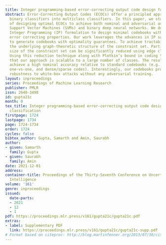 ```yaml
---
title: Integer programming-based error-correcting output code design for robust classification
abstract: Error-Correcting Output Codes (ECOCs) offer a principled approach for combining
  binary classifiers into multiclass classifiers. In this paper, we study the problem
  of designing optimal ECOCs to achieve both nominal and adversarial accuracy using
  Support Vector Machines (SVMs) and binary deep neural networks. We develop a scalable
  Integer Programming (IP) formulation to design minimal codebooks with desirable
  error correcting properties. Our work leverages the advances in IP solution techniques
  to generate codebooks with optimality guarantees. To achieve tractability, we exploit
  the underlying graph-theoretic structure of the constraint set. Particularly, the
  size of the constraint set can be significantly reduced using edge clique covers.
  Using this reduction technique along with Plotkin’s bound in coding theory, we demonstrate
  that our approach is scalable to a large number of classes. The resulting codebooks
  achieve a high nominal accuracy relative to standard codebooks (e.g., one-vs-all,
  one-vs-one, and dense/sparse codes). Interestingly, our codebooks provide non-trivial
  robustness to white-box attacks without any adversarial training.
layout: inproceedings
series: Proceedings of Machine Learning Research
publisher: PMLR
issn: 2640-3498
id: gupta21c
month: 0
tex_title: Integer programming-based error-correcting output code design for robust
  classification
firstpage: 1724
lastpage: 1734
page: 1724-1734
order: 1724
cycles: false
bibtex_author: Gupta, Samarth and Amin, Saurabh
author:
- given: Samarth
  family: Gupta
- given: Saurabh
  family: Amin
date: 2021-12-01
address:
container-title: Proceedings of the Thirty-Seventh Conference on Uncertainty in Artificial
  Intelligence
volume: '161'
genre: inproceedings
issued:
  date-parts:
  - 2021
  - 12
  - 1
pdf: https://proceedings.mlr.press/v161/gupta21c/gupta21c.pdf
extras:
- label: Supplementary PDF
  link: https://proceedings.mlr.press/v161/gupta21c/gupta21c-supp.pdf
# Format based on citeproc: http://blog.martinfenner.org/2013/07/30/citeproc-yaml-for-bibliographies/
---
```

